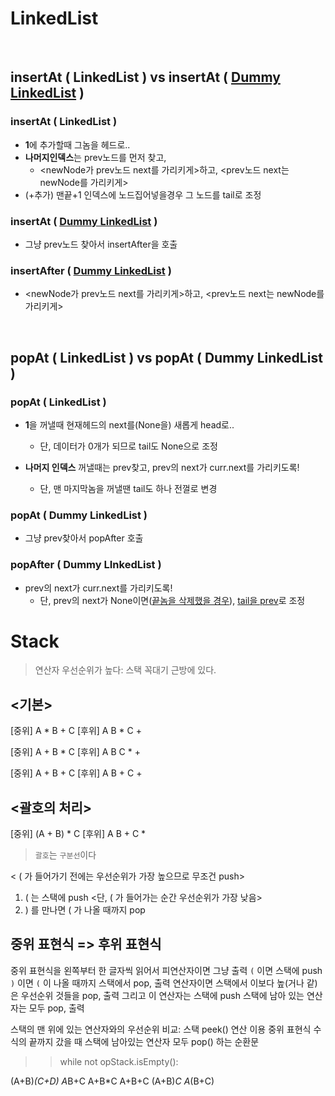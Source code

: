# LinkedList
&nbsp;
## insertAt ( LinkedList ) vs insertAt ( <u>Dummy LinkedList</u> )

### insertAt ( LinkedList )
- **1**에 추가할때 그놈을 헤드로..
- **나머지인덱스**는 prev노드를 먼저 찾고, 
  - <newNode가 prev노드 next를 가리키게>하고, <prev노드 next는 newNode를 가리키게>
- (+추가) 맨끝+1 인덱스에 노드집어넣을경우 그 노드를 tail로 조정

### insertAt ( <u>Dummy LinkedList</u> )

- 그냥 prev노드 찾아서 insertAfter을 호출

### insertAfter ( <u>Dummy LinkedList</u> )

- <newNode가 prev노드 next를 가리키게>하고, <prev노드 next는 newNode를 가리키게>

&nbsp;&nbsp;&nbsp;


## popAt ( LinkedList ) vs popAt ( Dummy LinkedList )

### popAt ( LinkedList )
- **1**을 꺼낼때 현재헤드의 next를(None을) 새롭게 head로..
  - 단, 데이터가 0개가 되므로 tail도 None으로 조정

- **나머지 인덱스** 꺼낼때는 prev찾고, prev의 next가 curr.next를 가리키도록!
  - 단, 맨 마지막놈을 꺼낼땐 tail도 하나 전껄로 변경

### popAt ( Dummy LinkedList )

- 그냥 prev찾아서 popAfter 호출

### popAfter ( Dummy LInkedList )

- prev의 next가 curr.next를 가리키도록!
  - 단, prev의 next가 None이면(<u>끝놈을 삭제했을 경우</u>), <u>tail을 prev</u>로 조정

# Stack

> 연산자 우선순위가 높다: 스택 꼭대기 근방에 있다.

## <기본>
[중위] A * B + C
[후위] A B * C +

[중위] A + B * C
[후위] A B C * +

[중위] A + B + C
[후위] A B + C +

## <괄호의 처리>
[중위] (A + B) * C
[후위] A B + C *

> `괄호`는 `구분선`이다

< ( 가 들어가기 전에는 우선순위가 가장 높으므로 무조건 push>
1. ( 는 스택에 push 
<단, ( 가 들어가는 순간 우선순위가 가장 낮음>
2. ) 를 만나면 ( 가 나올 때까지 pop


## 중위 표현식 => 후위 표현식

중위 표현식을 왼쪽부터 한 글자씩 읽어서
	피연산자이면 그냥 출력
	`(` 이면 스택에 push
	`)` 이면 `(` 이 나올 때까지 스택에서 pop, 출력
	연산자이면 스택에서 이보다 높(거나 같)은 우선순위 것들을 pop, 출력
		그리고 이 연산자는 스택에 push
스택에 남아 있는 연산자는 모두 pop, 출력

스택의 맨 위에 있는 연산자와의 우선순위 비교: 스택 peek() 연산 이용
중위 표현식 수식의 끝까지 갔을 때 스택에 남아있는 연산자 모두 pop() 하는 순환문
>> while not opStack.isEmpty(): 


(A+B)*(C+D)
A*B+C
A+B*C
A+B+C
(A+B)*C
A*(B+C)